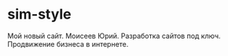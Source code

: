 # sim-style
Мой новый сайт. Моисеев Юрий. Разработка сайтов под ключ. Продвижение бизнеса в интернете.
